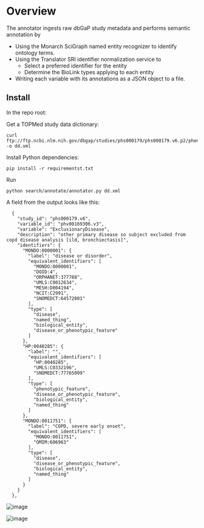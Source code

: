 
# Overview

The annotator ingests raw dbGaP study metadata and performs semantic annotation by
* Using the Monarch SciGraph named entity recognizer to identify ontology terms.
* Using the Translator SRI identifier normalization service to 
  * Select a preferred identifier for the entity
  * Determine the BioLink types applying to each entity
* Writing each variable with its annotations as a JSON object to a file.

## Install

In the repo root:

Get a TOPMed study data dictionary:
```
curl ftp://ftp.ncbi.nlm.nih.gov/dbgap/studies/phs000179/phs000179.v6.p2/pheno_variable_summaries/phs000179.v6.pht002239.v4.COPDGene_Subject_Phenotypes.data_dict.xml -o dd.xml
```
Install Python dependencies:
```
pip install -r requirementst.txt
```
Run
```
python search/annotate/annotator.py dd.xml
```

A field from the output looks like this:
```
  {
    "study_id": "phs000179.v6",
    "variable_id": "phv00169306.v3",
    "variable": "ExclusionaryDisease",
    "description": "other primary disease so subject excluded from copd disease analysis [ild, bronchiectasis]",
    "identifiers": {
      "MONDO:0000001": {
        "label": "disease or disorder",
        "equivalent_identifiers": [
          "MONDO:0000001",
          "DOID:4",
          "ORPHANET:377788",
          "UMLS:C0012634",
          "MESH:D004194",
          "NCIT:C2991",
          "SNOMEDCT:64572001"
        ],
        "type": [
          "disease",
          "named_thing",
          "biological_entity",
          "disease_or_phenotypic_feature"
        ]
      },
      "HP:0040285": {
        "label": "",
        "equivalent_identifiers": [
          "HP:0040285",
          "UMLS:C0332196",
          "SNOMEDCT:77765009"
        ],
        "type": [
          "phenotypic_feature",
          "disease_or_phenotypic_feature",
          "biological_entity",
          "named_thing"
        ]
      },
      "MONDO:0011751": {
        "label": "COPD, severe early onset",
        "equivalent_identifiers": [
          "MONDO:0011751",
          "OMIM:606963"
        ],
        "type": [
          "disease",
          "disease_or_phenotypic_feature",
          "biological_entity",
          "named_thing"
        ]
      }
    }
  },
```
![image](https://user-images.githubusercontent.com/306971/76590963-3f351600-64c5-11ea-84d0-f08b7963a1b2.png)

![image](https://user-images.githubusercontent.com/306971/76589696-4b1ed900-64c1-11ea-9a8d-145dbb6a83be.png)
